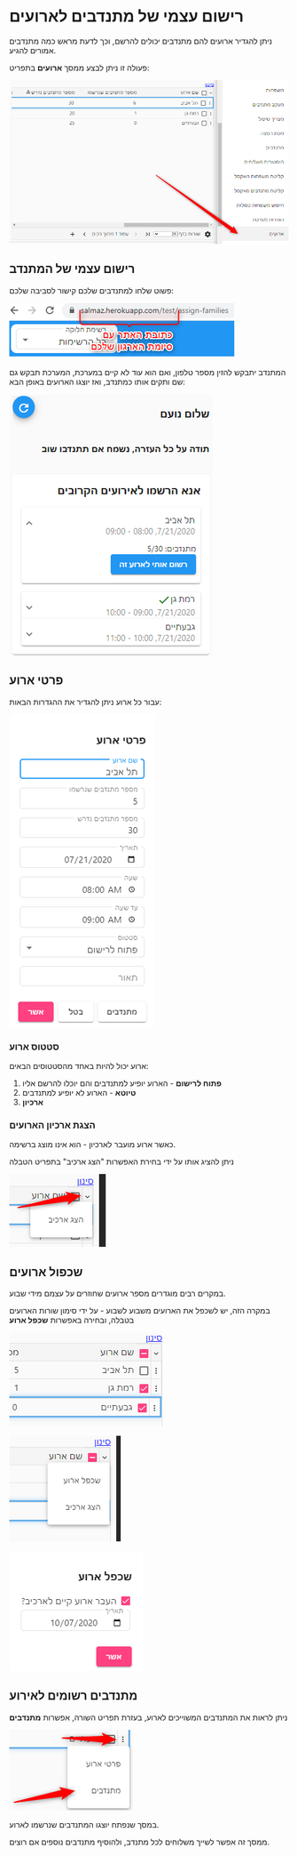 # רישום עצמי של מתנדבים לארועים
ניתן להגדיר ארועים להם מתנדבים יכולים להרשם, וכך לדעת מראש כמה מתנדבים אמורים להגיע.

פעולה זו ניתן לבצע ממסך **ארועים** בתפריט:

![](./2020-10-07_15h33_19.png)

## רישום עצמי של המתנדב
פשוט שלחו למתנדבים שלכם קישור לסביבה שלכם:

![](./2020-10-05_08h47_27.png)

המתנדב יתבקש להזין מספר טלפון, ואם הוא עוד לא קיים במערכת, המערכת תבקש גם שם ותקים אותו כמתנדב, ואז יוצגו הארועים באופן הבא:

![](./2020-10-07_15h54_39.png)


## פרטי ארוע
עבור כל ארוע ניתן להגדיר את ההגדרות הבאות:

![](./2020-10-07_15h55_38.png)

### סטטוס ארוע
ארוע יכול להיות באחד מהסטטוסים הבאים:
1. **פתוח לרישום** - הארוע יופיע למתנדבים והם יוכלו להרשם אליו
2. **טיוטא** - הארוע לא יופיע למתנדבים
3. **ארכיון** 

### הצגת ארכיון הארועים
כאשר ארוע מועבר לארכיון - הוא אינו מוצג ברשימה.

ניתן להציג אותו על ידי בחירת האפשרות "הצג ארכיב" בתפריט הטבלה 

![](./2020-10-07_15h59_34.png)

## שכפול ארועים
במקרים רבים מוגדרים מספר ארועים שחוזרים על עצמם מידי שבוע.

במקרה הזה, יש לשכפל את הארועים משבוע לשבוע - על ידי סימון שורות הארועים בטבלה, ובחירה באפשרות  **שכפל ארוע**

![](./2020-10-07_16h00_52.png)

![](./2020-10-07_16h01_09.png)

![](./2020-10-07_16h01_47.png)

## מתנדבים רשומים לאירוע
ניתן לראות את המתנדבים המשוייכים לארוע, בעזרת תפריט השורה, אפשרות **מתנדבים**

![](./2020-10-07_16h02_59.png)

במסך שנפתח יוצגו המתנדבים שנרשמו לארוע.

ממסך זה אפשר לשייך משלוחים לכל מתנדב, ולהוסיף מתנדבים נוספים אם רוצים.